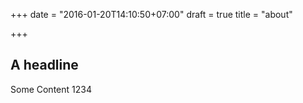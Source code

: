 +++
date = "2016-01-20T14:10:50+07:00"
draft = true
title = "about"

+++
## A headline

Some Content 1234
